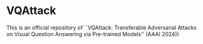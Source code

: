 # VQAttack
This is an official repository of ``VQAttack: Transferable Adversarial Attacks on Visual Question Answering via Pre-trained Models'' (AAAI 2024))
